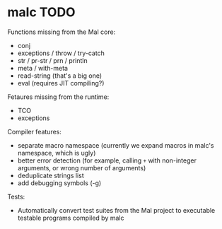 # malc TODO

Functions missing from the Mal core:

- conj
- exceptions / throw / try-catch
- str / pr-str / prn / println
- meta / with-meta
- read-string (that's a big one)
- eval (requires JIT compiling?)

Fetaures missing from the runtime:

- TCO
- exceptions

Compiler features:

- separate macro namespace (currently we expand macros in malc's namespace, which is ugly)
- better error detection (for example, calling `+` with non-integer arguments,
  or wrong number of arguments)
- deduplicate strings list
- add debugging symbols (-g)

Tests:

- Automatically convert test suites from the Mal project to executable testable
  programs compiled by malc
